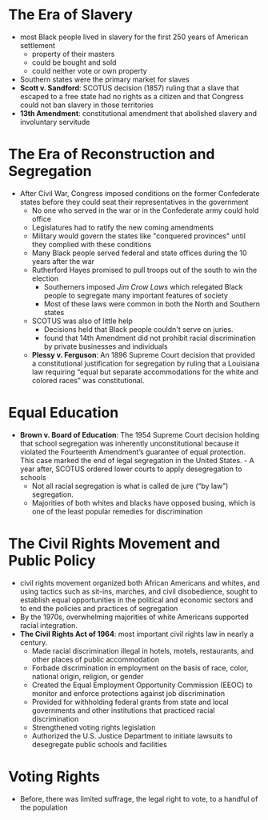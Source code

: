 # The Era of Slavery
- most Black people lived in slavery for the first 250 years of American settlement
	- property of their masters
	- could be bought and sold
	- could neither vote or own property
- Southern states were the primary market for slaves
- **Scott v. Sandford**: SCOTUS decision (1857) ruling that a slave that escaped to a free state had no rights as a citizen and that Congress could not ban slavery in those territories
- **13th Amendment**: constitutional amendment that abolished slavery and involuntary servitude

# The Era of Reconstruction and Segregation
- After Civil War, Congress imposed conditions on the former Confederate states before they could seat their representatives in the government
	- No one who served in the war or in the Confederate army could hold office
	- Legislatures had to ratify the new coming amendments
	- Military would govern the states like "conquered provinces" until they complied with these conditions
	- Many Black people served federal and state offices during the 10 years after the war
	- Rutherford Hayes promised to pull troops out of the south to win the election
		- Southerners imposed *Jim Crow Laws* which relegated Black people to segregate many important features of society
		- Most of these laws were common in both the North and Southern states
	- SCOTUS was also of little help
		- Decisions held that Black people couldn't serve on juries. 
		- found that 14th Amendment did not prohibit racial discrimination by private businesses and individuals
	- **Plessy v. Ferguson**: An 1896 Supreme Court decision that provided a constitutional justification for segregation by ruling that a Louisiana law requiring “equal but separate accommodations for the white and colored races” was constitutional.


# Equal Education
- **Brown v. Board of Education**: The 1954 Supreme Court decision holding that school segregation was inherently unconstitutional because it violated the Fourteenth Amendment’s guarantee of equal protection. This case marked the end of legal segregation in the United States.
		- A year after, SCOTUS ordered lower courts to apply desegregation to schools
	- Not all racial segregation is what is called de jure (“by law”) segregation.
	- Majorities of both whites and blacks have opposed busing, which is one of the least popular remedies for discrimination

# The Civil Rights Movement and Public Policy
- civil rights movement organized both African Americans and whites, and using tactics such as sit-ins, marches, and civil disobedience, sought to establish equal opportunities in the political and economic sectors and to end the policies and practices of segregation
- By the 1970s, overwhelming majorities of white Americans supported racial integration.
- **The Civil Rights Act of 1964**: most important civil rights law in nearly a century. 
	- Made racial discrimination illegal in hotels, motels, restaurants, and other places of public accommodation 
	- Forbade discrimination in employment on the basis of race, color, national origin, religion, or gender
	- Created the Equal Employment Opportunity Commission (EEOC) to monitor and enforce protections against job discrimination 
	- Provided for withholding federal grants from state and local governments and other institutions that practiced racial discrimination
	- Strengthened voting rights legislation
	- Authorized the U.S. Justice Department to initiate lawsuits to desegregate public schools and facilities

# Voting Rights
- Before, there was limited suffrage, the legal right to vote, to a handful of the population
